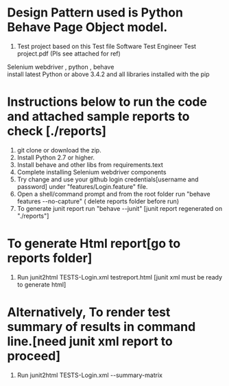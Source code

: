 # Design Pattern used is Python Behave Page Object model.
1. Test project based on this Test file Software Test Engineer Test project.pdf (Pls see attached for ref)

Selenium webdriver , python , behave  
install latest Python or above 3.4.2 and all libraries installed with the pip

# Instructions below to run the code and attached sample reports to check  [./reports]
1. git clone or download the zip.
3. Install Python 2.7 or higher.
4. Install behave and other libs from requirements.text
5. Complete installing Selenium webdriver components
6. Try change and use your github login credentials[username and password] under "features/Login.feature" file.
6. Open a shell/command prompt and from the root folder run "behave features --no-capture" ( delete reports folder before run)
7. To generate junit report run "behave --junit" [junit report regenerated on "./reports"]
   
# To generate Html report[go to reports folder]
1. Run junit2html TESTS-Login.xml testreport.html [junit xml must be ready to generate html]

# Alternatively, To render test summary of results in command line.[need junit xml report to proceed]
1. Run junit2html TESTS-Login.xml --summary-matrix
